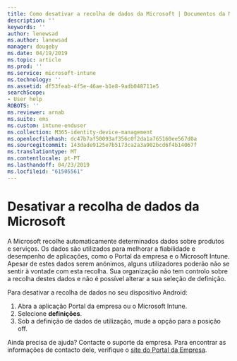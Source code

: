 ```yaml
---
title: Como desativar a recolha de dados da Microsoft | Documentos da Microsoft
description: ''
keywords: ''
author: lenewsad
ms.author: lanewsad
manager: dougeby
ms.date: 04/19/2019
ms.topic: article
ms.prod: ''
ms.service: microsoft-intune
ms.technology: ''
ms.assetid: df53feab-4f5e-46ae-b1e8-9adb048711e5
searchScope:
- User help
ROBOTS: ''
ms.reviewer: arnab
ms.suite: ems
ms.custom: intune-enduser
ms.collection: M365-identity-device-management
ms.openlocfilehash: dc47b7af50093af356c0f2da1a765160ee567d0a
ms.sourcegitcommit: 143dade9125e7b5173ca2a3a902bcd6f4b14067f
ms.translationtype: MT
ms.contentlocale: pt-PT
ms.lasthandoff: 04/23/2019
ms.locfileid: "61505561"
---
```

# <a name="turn-off-microsoft-usage-data-collection"></a>Desativar a recolha de dados da Microsoft

A Microsoft recolhe automaticamente determinados dados sobre produtos e serviços. Os dados são utilizados para melhorar a fiabilidade e desempenho de aplicações, como o Portal da empresa e o Microsoft Intune. Apesar de estes dados serem anónimos, alguns utilizadores poderão não se sentir à vontade com esta recolha. Sua organização não tem controlo sobre a recolha destes dados e não é possível alterar a sua seleção de definição.   

Para desativar a recolha de dados no seu dispositivo Android:  

1. Abra a aplicação Portal da empresa ou o Microsoft Intune.
2. Selecione **definições**.
3. Sob a definição de dados de utilização, mude a opção para a posição off. 

Ainda precisa de ajuda? Contacte o suporte da empresa. Para encontrar as informações de contacto dele, verifique o [site do Portal da Empresa](https://go.microsoft.com/fwlink/?linkid=2010980).
